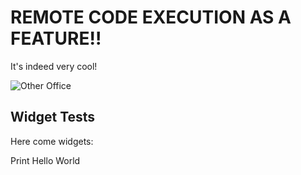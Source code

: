 # REMOTE CODE EXECUTION AS A FEATURE!!

It's indeed very cool!

![Other Office](../source.gif)

## Widget Tests

Here come widgets:

<x-text file="/test.txt" />

<x-image file="/image.png" />

<x-button command="echo The current server time is: $(date)">Print Hello World</x-button>

<x-editor type="text" file="/test.txt" />

<x-terminal working-directory="/" />
